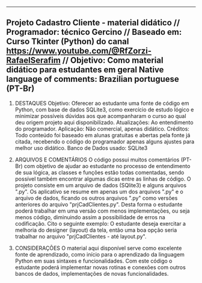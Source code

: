 ---------------------------------------------------------------------------------------------
Projeto Cadastro Cliente - material didático // 
Programador: técnico Gercino  //
Baseado em: Curso Tkinter (Python) do canal https://www.youtube.com/@RfZorzi-RafaelSerafim //
Objetivo: Como material didático para estudantes em geral
Native language of comments: Brazilian portuguese (PT-Br)
---------------------------------------------------------------------------------------------
1. DESTAQUES
Objetivo: Oferecer ao estudante uma fonte de código em Python, com base de dados SQLite3, como exercício de estudo lógico e minimizar possíveis dúvidas aos que acompanharam o curso ao qual deu origem projeto aqui disponibilizado.
Atualizações: Ao entendimento do programador.
Aplicação: Não comercial, apenas didático.
Créditos: Todo conteúdo foi baseado em alunas gratuitas e abertas pela fonte já citada, recebendo o código do programador apenas alguns ajustes para melhor uso didático.
Banco de Dados usado: SQLite3

2. ARQUIVOS E COMENTÁRIOS
O código possui muitos comentários (PT-Br) com objetivo de ajudar ao estudante no processo de entendimento de sua lógica, as classes e funções estão todas comentadas, sendo possível também encontrar algumas dicas entre as linhas de código.
O projeto consiste em um arquivo de dados (SQlite3) e alguns arquivos ".py". Os aplicativo se resume em apenas um dos arquivos ".py" e o arquivo de dados, ficando os outros arquivos ".py" como versões anteriores do arquivo "prjCadClientes.py". Desta forma o estudante poderá trabalhar em uma versão com menos implementações, ou seja menos código, diminuindo assim a possibilidade de erros na codificação. Cito o seguinte exemplo: O estudante deseja exercitar a melhoria do designer (layout) da tela, então uma boa opção seria trabalhar no arquivo "prjCadClientes - até layout.py".

3. CONSIDERAÇÕES
O material aqui disponível serve como excelente fonte de aprendizado, como início para o aprendizado da linguagem Python em suas sintaxes e funcionalidades. Com este código o estudante poderá implementar novas rotinas e conexões com outros bancos de dados, implementações de novas funcionalidades.


